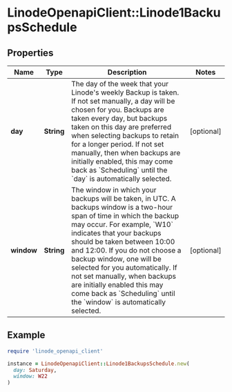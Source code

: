 # LinodeOpenapiClient::Linode1BackupsSchedule

## Properties

| Name | Type | Description | Notes |
| ---- | ---- | ----------- | ----- |
| **day** | **String** | The day of the week that your Linode&#39;s weekly Backup is taken. If not set manually, a day will be chosen for you. Backups are taken every day, but backups taken on this day are preferred when selecting backups to retain for a longer period.  If not set manually, then when backups are initially enabled, this may come back as &#x60;Scheduling&#x60; until the &#x60;day&#x60; is automatically selected. | [optional] |
| **window** | **String** | The window in which your backups will be taken, in UTC. A backups window is a two-hour span of time in which the backup may occur.  For example, &#x60;W10&#x60; indicates that your backups should be taken between 10:00 and 12:00. If you do not choose a backup window, one will be selected for you automatically.  If not set manually, when backups are initially enabled this may come back as &#x60;Scheduling&#x60; until the &#x60;window&#x60; is automatically selected. | [optional] |

## Example

```ruby
require 'linode_openapi_client'

instance = LinodeOpenapiClient::Linode1BackupsSchedule.new(
  day: Saturday,
  window: W22
)
```

